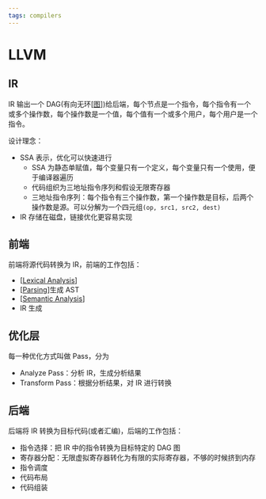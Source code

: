 ```yaml
---
tags: compilers
---
```


# LLVM

## IR

IR 输出一个 DAG(有向无环[[图]])给后端，每个节点是一个指令，每个指令有一个或多个操作数，每个操作数是一个值，每个值有一个或多个用户，每个用户是一个指令。

设计理念：

- SSA 表示，优化可以快速进行
  - SSA 为静态单赋值，每个变量只有一个定义，每个变量只有一个使用，便于编译器遍历
  - 代码组织为三地址指令序列和假设无限寄存器
  - 三地址指令序列：每个指令有三个操作数，第一个操作数是目标，后两个操作数是源。可以分解为一个四元组`(op, src1, src2, dest)`
- IR 存储在磁盘，链接优化更容易实现

## 前端

前端将源代码转换为 IR，前端的工作包括：

- [[Lexical Analysis]]
- [[Parsing]]生成 AST
- [[Semantic Analysis]]
- IR 生成

## 优化层

每一种优化方式叫做 Pass，分为

- Analyze Pass：分析 IR，生成分析结果
- Transform Pass：根据分析结果，对 IR 进行转换

## 后端

后端将 IR 转换为目标代码(或者汇编)，后端的工作包括：

- 指令选择：把 IR 中的指令转换为目标特定的 DAG 图
- 寄存器分配：无限虚拟寄存器转化为有限的实际寄存器，不够的时候挤到内存
- 指令调度
- 代码布局
- 代码组装

[//begin]: # "Autogenerated link references for markdown compatibility"
[图]: ../../algorithm/data_structure/图.md "图"
[Lexical Analysis]: <../procedure/Lexical Analysis.md> "词法分析"
[Parsing]: ../procedure/Parsing.md "语法分析"
[Semantic Analysis]: <../procedure/Semantic Analysis.md> "语义分析"
[//end]: # "Autogenerated link references"
